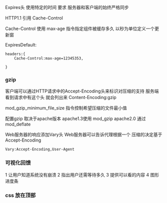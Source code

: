 
Expires头 使用特定的时间  要求 服务器和客户端的始终严格同步



HTTP1.1  引用 Cache-Control

Cache-Control 使用 max-age 指令指定组件被缓存多久 以秒为单位定义一个更新窗

ExpiresDefault:

```
headers:{
    Cache-Control:max-age=12345353,
    
}
```

### gzip 
客户端可以通过HTTP请求中的Accept-Encoding头来标识对压缩的支持
服务端看到请求中有这个头   就会列出来 Content-Encoding:gzip

mod_gzip_minimum_file_size 指令控制希望压缩的文件最小值

配置gzip 取决于apache版本 apache1.3使用 mod_gzip
apache2.0  通过mod_deflate


Web服务器的响应添加Vary头  Web服务器可以告诉代理根据一个 压缩的决定基于Accept-Encoding
```
Vary:Accept-Encoding,User-Agent

```


### 可视化回馈
1  让用户知道系统没有崩溃
2  指出用户还需等待多久
3  提供可以看的内容
4  图形进度条


### css 放在顶部